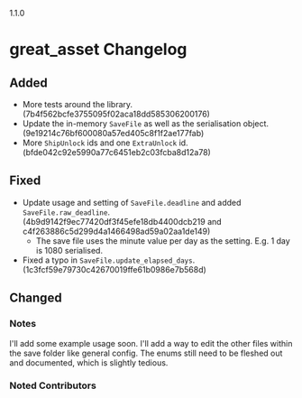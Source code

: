 1.1.0

# great_asset Changelog

## Added
- More tests around the library. (7b4f562bcfe3755095f02aca18dd585306200176)
- Update the in-memory `SaveFile` as well as the serialisation object. (9e19214c76bf600080a57ed405c8f1f2ae177fab)
- More `ShipUnlock` ids and one `ExtraUnlock` id. (bfde042c92e5990a77c6451eb2c03fcba8d12a78)

## Fixed
- Update usage and setting of `SaveFile.deadline` and added `SaveFile.raw_deadline`. (4b9d9142f9ec77420df3f45efe18db4400dcb219 and c4f263886c5d299d4a1466498ad59a02aa1de149)
  - The save file uses the minute value per day as the setting. E.g. 1 day is 1080 serialised.
- Fixed a typo in `SaveFile.update_elapsed_days`. (1c3fcf59e79730c42670019ffe61b0986e7b568d)
## Changed


### Notes
I'll add some example usage soon.
I'll add a way to edit the other files within the save folder like general config.
The enums still need to be fleshed out and documented, which is slightly tedious.

### Noted Contributors
